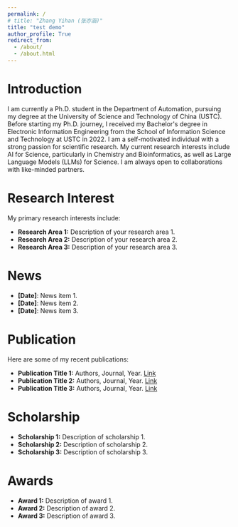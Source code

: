 ```yaml
---
permalink: /
# title: "Zhang Yihan (张亦涵)"
title: "test demo"
author_profile: True
redirect_from: 
  - /about/
  - /about.html
---
```


Introduction
======
I am currently a Ph.D. student in the Department of Automation, pursuing my degree at the University of Science and Technology of China (USTC). Before starting my Ph.D. journey, I received my Bachelor's degree in Electronic Information Engineering from the School of Information Science and Technology at USTC in 2022. I am a self-motivated individual with a strong passion for scientific research. My current research interests include AI for Science, particularly in Chemistry and Bioinformatics, as well as Large Language Models (LLMs) for Science. I am always open to collaborations with like-minded partners.


Research Interest
======
My primary research interests include:
- **Research Area 1:** Description of your research area 1.
- **Research Area 2:** Description of your research area 2.
- **Research Area 3:** Description of your research area 3.

News
======
- **[Date]**: News item 1.
- **[Date]**: News item 2.
- **[Date]**: News item 3.

Publication
======
Here are some of my recent publications:
- **Publication Title 1:** Authors, Journal, Year. [Link](#)
- **Publication Title 2:** Authors, Journal, Year. [Link](#)
- **Publication Title 3:** Authors, Journal, Year. [Link](#)

Scholarship
======
- **Scholarship 1:** Description of scholarship 1.
- **Scholarship 2:** Description of scholarship 2.
- **Scholarship 3:** Description of scholarship 3.

Awards
======
- **Award 1:** Description of award 1.
- **Award 2:** Description of award 2.
- **Award 3:** Description of award 3.

